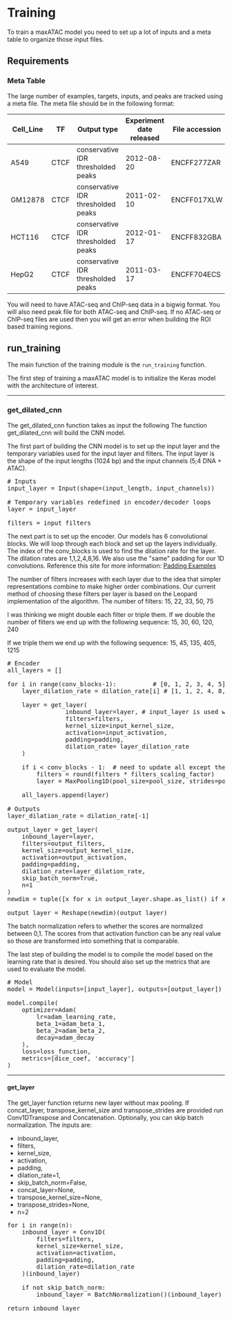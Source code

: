# Training

To train a maxATAC model you need to set up a lot of inputs and a meta table to organize those input files.

## Requirements

### Meta Table

The large number of examples, targets, inputs, and peaks are tracked using a meta file. The meta file should be in the following format: 

| Cell_Line | TF   | Output type                        | Experiment date released | File accession | priority | CHIP_Peaks                                                                               | ATAC_Peaks                                                                                   | ATAC_Signal_File                                                                                      | Binding_File                                                                            | Peak_Counts | tuple      | Train_Test_Label |
|-----------|------|------------------------------------|--------------------------|----------------|----------|------------------------------------------------------------------------------------------|----------------------------------------------------------------------------------------------|-------------------------------------------------------------------------------------------------------|-----------------------------------------------------------------------------------------|-------------|------------|------------------|
| A549      | CTCF | conservative IDR thresholded peaks | 2012-08-20               | ENCFF277ZAR    | 1        | /Users/caz3so/scratch/maxATAC/data/20201215_ENCODE_refined_CHIP_rename/A549__CTCF.bed    | /Users/caz3so/scratch/20201127_maxATAC_refined_samples/ATAC/cell_type_peaks/A549_ATAC.bed    | /Users/caz3so/scratch/20201127_maxATAC_refined_samples/ATAC/cell_type_average/A549_RPM_minmax01.bw    | /Users/caz3so/scratch/maxATAC/data/20201215_ENCODE_refined_CHIP_rename/A549__CTCF.bw    | 36415       | CTCF_36415 | Train            |
| GM12878   | CTCF | conservative IDR thresholded peaks | 2011-02-10               | ENCFF017XLW    | 1        | /Users/caz3so/scratch/maxATAC/data/20201215_ENCODE_refined_CHIP_rename/GM12878__CTCF.bed | /Users/caz3so/scratch/20201127_maxATAC_refined_samples/ATAC/cell_type_peaks/GM12878_ATAC.bed | /Users/caz3so/scratch/20201127_maxATAC_refined_samples/ATAC/cell_type_average/GM12878_RPM_minmax01.bw | /Users/caz3so/scratch/maxATAC/data/20201215_ENCODE_refined_CHIP_rename/GM12878__CTCF.bw | 39892       | CTCF_39892 | Train            |
| HCT116    | CTCF | conservative IDR thresholded peaks | 2012-01-17               | ENCFF832GBA    | 1        | /Users/caz3so/scratch/maxATAC/data/20201215_ENCODE_refined_CHIP_rename/HCT116__CTCF.bed  | /Users/caz3so/scratch/20201127_maxATAC_refined_samples/ATAC/cell_type_peaks/HCT116_ATAC.bed  | /Users/caz3so/scratch/20201127_maxATAC_refined_samples/ATAC/cell_type_average/HCT116_RPM_minmax01.bw  | /Users/caz3so/scratch/maxATAC/data/20201215_ENCODE_refined_CHIP_rename/HCT116__CTCF.bw  | 49964       | CTCF_49964 | Train            |
| HepG2     | CTCF | conservative IDR thresholded peaks | 2011-03-17               | ENCFF704ECS    | 1        | /Users/caz3so/scratch/maxATAC/data/20201215_ENCODE_refined_CHIP_rename/HepG2__CTCF.bed   | /Users/caz3so/scratch/20201127_maxATAC_refined_samples/ATAC/cell_type_peaks/HepG2_ATAC.bed   | /Users/caz3so/scratch/20201127_maxATAC_refined_samples/ATAC/cell_type_average/HepG2_RPM_minmax01.bw   | /Users/caz3so/scratch/maxATAC/data/20201215_ENCODE_refined_CHIP_rename/HepG2__CTCF.bw   | 44930       | CTCF_44930 | Train            |



You will need to have ATAC-seq and ChIP-seq data in a bigwig format. You will also need peak file for both ATAC-seq and ChIP-seq. If no ATAC-seq or ChIP-seq files are used then you will get an error when building the ROI based training regions. 

## run_training

The main function of the training module is the `run_training` function.

The first step of training a maxATAC model is to initialize the Keras model with the architecture of interest. 


___

### get_dilated_cnn

The get_dilated_cnn function takes as input the following 
The function get_dilated_cnn will build the CNN model.

The first part of building the CNN model is to set up the input layer and the temporary variables used for the input layer and filters. The input layer is the shape of the input lengths (1024 bp) and the input channels (5;4 DNA + ATAC).

<pre>
# Inputs
input_layer = Input(shape=(input_length, input_channels))

# Temporary variables redefined in encoder/decoder loops
layer = input_layer  

filters = input_filters  
</pre>

The next part is to set up the encoder. Our models has 6 convolutional blocks. We will loop through each block and set up the layers individually. The index of the conv_blocks is used to find the dilation rate for the layer. 
The dilation rates are 1,1,2,4,8,16. We also use the "same" padding for our 1D convolutions. Reference this site for more information: [Padding Examples](https://www.machinecurve.com/index.php/2020/02/07/what-is-padding-in-a-neural-network/)

The number of filters increases with each layer due to the idea that simpler representations combine to make higher order combinations. Our current method of choosing these filters per layer is based on the Leopard implementation of the algorithm. 
The number of filters: 15, 22, 33, 50, 75

I was thinking we might double each filter or triple them. If we double the number of filters we end up with the following sequence:
15, 30, 60, 120, 240

If we triple them we end up with the following sequence:
15, 45, 135, 405, 1215

<pre>
# Encoder
all_layers = []

for i in range(conv_blocks-1):          # [0, 1, 2, 3, 4, 5]
    layer_dilation_rate = dilation_rate[i] # [1, 1, 2, 4, 8, 16]
    
    layer = get_layer(
                inbound_layer=layer, # input_layer is used wo MaxPooling1D
                filters=filters,
                kernel_size=input_kernel_size,
                activation=input_activation,
                padding=padding,
                dilation_rate= layer_dilation_rate
    )

    if i < conv_blocks - 1:  # need to update all except the last layers
        filters = round(filters * filters_scaling_factor)
        layer = MaxPooling1D(pool_size=pool_size, strides=pool_size)(layer)
    
    all_layers.append(layer)

# Outputs
layer_dilation_rate = dilation_rate[-1]

output_layer = get_layer(
    inbound_layer=layer,
    filters=output_filters,
    kernel_size=output_kernel_size,
    activation=output_activation,
    padding=padding,
    dilation_rate=layer_dilation_rate,
    skip_batch_norm=True,
    n=1
)
newdim = tuple([x for x in output_layer.shape.as_list() if x != 1 and x is not None])

output_layer = Reshape(newdim)(output_layer)
</pre>

The batch normalization refers to whether the scores are normalized between 0,1. The scores from that activation function can be any real value so those are transformed into something that is comparable.

The last step of building the model is to compile the model based on the learning rate that is desired. You should also set up the metrics that are used to evaluate the model. 
<pre>
# Model
model = Model(inputs=[input_layer], outputs=[output_layer])

model.compile(
    optimizer=Adam(
        lr=adam_learning_rate,
        beta_1=adam_beta_1,
        beta_2=adam_beta_2,
        decay=adam_decay
    ),
    loss=loss_function,
    metrics=[dice_coef, 'accuracy']
)
</pre>

___

#### get_layer

The get_layer function returns new layer without max pooling. If concat_layer, transpose_kernel_size and transpose_strides are provided run Conv1DTranspose and Concatenation. Optionally, you can skip batch normalization. The inputs are:

* inbound_layer,
* filters,
* kernel_size,
* activation,
* padding,
* dilation_rate=1,
* skip_batch_norm=False,
* concat_layer=None,
* transpose_kernel_size=None,
* transpose_strides=None,
* n=2

<pre>
for i in range(n):
    inbound_layer = Conv1D(
        filters=filters,
        kernel_size=kernel_size,
        activation=activation,
        padding=padding,
        dilation_rate=dilation_rate
    )(inbound_layer)

    if not skip_batch_norm:
        inbound_layer = BatchNormalization()(inbound_layer)

return inbound_layer
</pre>

